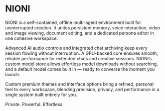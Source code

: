 # NIONI

NIONI is a self-contained, offline multi-agent environment built for uninterrupted creation.
It unites persistent memory, voice interaction, video and image viewing, document editing, and a dedicated persona editor in one cohesive workspace.

Advanced AI audio controls and integrated chat archiving keep every session flowing without interruption. A GPU-backed core ensures smooth, reliable performance for extended chats and creative sessions. NIONI’s custom model store allows effortless model downloads without searching, and a default model comes built in — ready to converse the moment you launch.

Custom premium themes and interface options bring a refined, personal feel to every workspace, blending precision, privacy, and performance in a single system built entirely for you.

Private. Powerful. Effortless.
